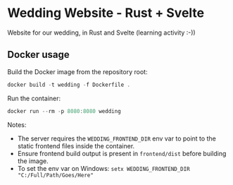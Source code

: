 # Wedding Website - Rust + Svelte
Website for our wedding, in Rust and Svelte (learning activity :-))

## Docker usage

Build the Docker image from the repository root:

```powershell
docker build -t wedding -f Dockerfile .
```

Run the container:

```powershell
docker run --rm -p 8080:8080 wedding
```

Notes:
- The server requires the `WEDDING_FRONTEND_DIR` env var to point to the static frontend files inside the container.
- Ensure frontend build output is present in `frontend/dist` before building the image.
- To set the env var on Windows: `setx WEDDING_FRONTEND_DIR "C:/Full/Path/Goes/Here"`